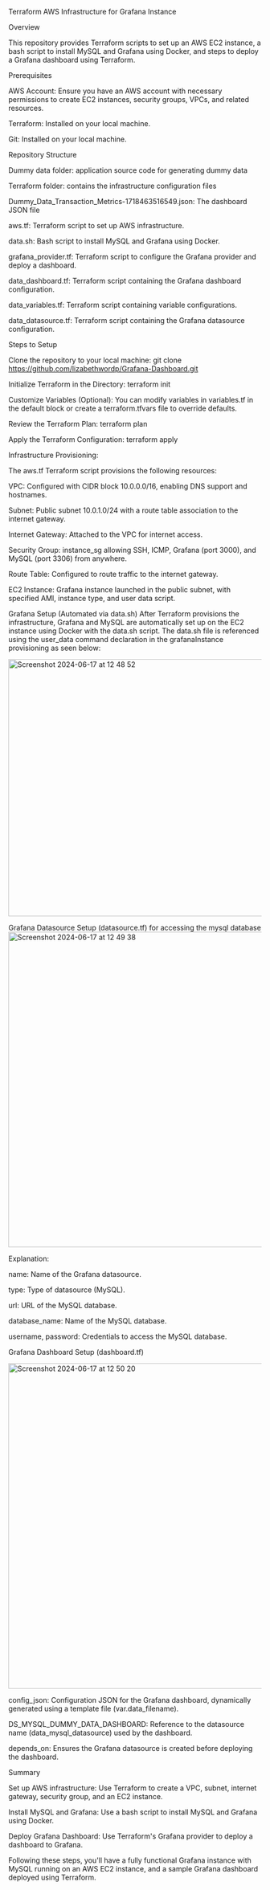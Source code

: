 Terraform AWS Infrastructure for Grafana Instance


Overview

This repository provides Terraform scripts to set up an AWS EC2 instance, a bash script to install MySQL and Grafana using Docker, and steps to deploy a Grafana dashboard using Terraform.

Prerequisites

AWS Account: Ensure you have an AWS account with necessary permissions to create EC2 instances, security groups, VPCs, and related resources.

Terraform: Installed on your local machine.

Git: Installed on your local machine.


Repository Structure

Dummy data folder: application source code for generating dummy data

Terraform folder: contains the infrastructure configuration files

Dummy_Data_Transaction_Metrics-1718463516549.json: The dashboard JSON file

aws.tf: Terraform script to set up AWS infrastructure.

data.sh: Bash script to install MySQL and Grafana using Docker.

grafana_provider.tf: Terraform script to configure the Grafana provider and deploy a dashboard.

data_dashboard.tf: Terraform script containing the Grafana dashboard configuration.

data_variables.tf: Terraform script containing variable configurations.

data_datasource.tf: Terraform script containing the Grafana datasource configuration.


Steps to Setup

Clone the repository to your local machine: git clone https://github.com/lizabethwordp/Grafana-Dashboard.git

Initialize Terraform in the Directory: terraform init

Customize Variables (Optional): You can modify variables in variables.tf in the default block or create a terraform.tfvars file to override defaults.

Review the Terraform Plan: terraform plan

Apply the Terraform Configuration: terraform apply


Infrastructure Provisioning:

The aws.tf Terraform script provisions the following resources:

VPC: Configured with CIDR block 10.0.0.0/16, enabling DNS support and hostnames.

Subnet: Public subnet 10.0.1.0/24 with a route table association to the internet gateway.

Internet Gateway: Attached to the VPC for internet access.

Security Group: instance_sg allowing SSH, ICMP, Grafana (port 3000), and MySQL (port 3306) from anywhere.

Route Table: Configured to route traffic to the internet gateway.

EC2 Instance: Grafana instance launched in the public subnet, with specified AMI, instance type, and user data script.


Grafana Setup (Automated via data.sh)
After Terraform provisions the infrastructure, Grafana and MySQL are automatically set up on the EC2 instance using Docker with the data.sh script. The data.sh file is referenced using the user_data command declaration in the grafanaInstance provisioning as seen below:

<img width="512" alt="Screenshot 2024-06-17 at 12 48 52" src="https://github.com/lizabethwordp/Grafana-Dashboard/assets/52053436/2390d69f-f5f8-49c2-a953-dc1ecd389f2b">


Grafana Datasource Setup (datasource.tf) for accessing the mysql database
<img width="628" alt="Screenshot 2024-06-17 at 12 49 38" src="https://github.com/lizabethwordp/Grafana-Dashboard/assets/52053436/3445099e-4801-48ed-8598-814c63d0ff47">

Explanation:

name: Name of the Grafana datasource.

type: Type of datasource (MySQL).

url: URL of the MySQL database.

database_name: Name of the MySQL database.

username, password: Credentials to access the MySQL database.


Grafana Dashboard Setup (dashboard.tf)

<img width="648" alt="Screenshot 2024-06-17 at 12 50 20" src="https://github.com/lizabethwordp/Grafana-Dashboard/assets/52053436/04f0867e-c970-4622-b618-62a388a4edfa">

config_json: Configuration JSON for the Grafana dashboard, dynamically generated using a template file (var.data_filename).

DS_MYSQL_DUMMY_DATA_DASHBOARD: Reference to the datasource name (data_mysql_datasource) used by the dashboard.

depends_on: Ensures the Grafana datasource is created before deploying the dashboard.


Summary

Set up AWS infrastructure: Use Terraform to create a VPC, subnet, internet gateway, security group, and an EC2 instance.

Install MySQL and Grafana: Use a bash script to install MySQL and Grafana using Docker.

Deploy Grafana Dashboard: Use Terraform's Grafana provider to deploy a dashboard to Grafana.

Following these steps, you'll have a fully functional Grafana instance with MySQL running on an AWS EC2 instance, and a sample Grafana dashboard deployed using Terraform.
